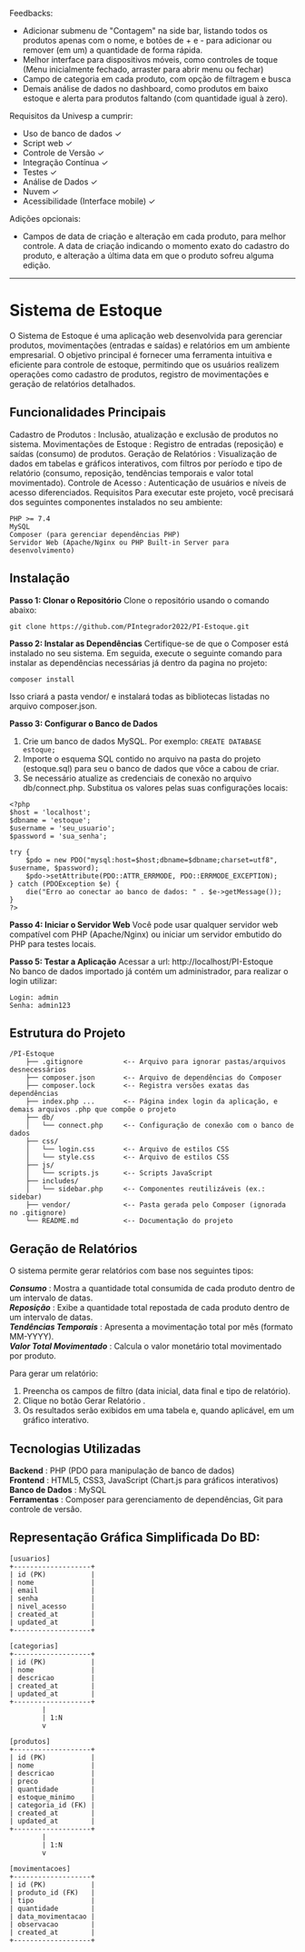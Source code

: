 Feedbacks:

- Adicionar submenu de "Contagem" na side bar, listando todos os produtos apenas com o nome, e botões de + e - para adicionar ou remover (em um) a quantidade de forma rápida.
- Melhor interface para dispositivos móveis, como controles de toque (Menu inicialmente fechado, arraster para abrir menu ou fechar)
- Campo de categoria em cada produto, com opção de filtragem e busca
- Demais análise de dados no dashboard, como produtos em baixo estoque e alerta para produtos faltando (com quantidade igual à zero).

Requisitos da Univesp a cumprir:

- Uso de banco de dados ✓
- Script web ✓
- Controle de Versão ✓
- Integração Contínua ✓
- Testes ✓
- Análise de Dados ✓
- Nuvem ✓
- Acessibilidade (Interface mobile) ✓

Adições opcionais:
- Campos de data de criação e alteração em cada produto, para melhor controle. A data de criação indicando o momento exato do cadastro do produto, e alteração a última data em que o produto sofreu alguma edição.
 
---

# Sistema de Estoque
O Sistema de Estoque é uma aplicação web desenvolvida para gerenciar produtos, movimentações (entradas e saídas) e relatórios em um ambiente empresarial. O objetivo principal é fornecer uma ferramenta intuitiva e eficiente para controle de estoque, permitindo que os usuários realizem operações como cadastro de produtos, registro de movimentações e geração de relatórios detalhados.

## Funcionalidades Principais
Cadastro de Produtos : Inclusão, atualização e exclusão de produtos no sistema.
Movimentações de Estoque : Registro de entradas (reposição) e saídas (consumo) de produtos.
Geração de Relatórios : Visualização de dados em tabelas e gráficos interativos, com filtros por período e tipo de relatório (consumo, reposição, tendências temporais e valor total movimentado).
Controle de Acesso : Autenticação de usuários e níveis de acesso diferenciados.
Requisitos
Para executar este projeto, você precisará dos seguintes componentes instalados no seu ambiente:
```
PHP >= 7.4
MySQL
Composer (para gerenciar dependências PHP)
Servidor Web (Apache/Nginx ou PHP Built-in Server para desenvolvimento)
```
## Instalação
**Passo 1: Clonar o Repositório**
Clone o repositório usando o comando abaixo:
```
git clone https://github.com/PIntegrador2022/PI-Estoque.git
```
**Passo 2: Instalar as Dependências**
Certifique-se de que o Composer está instalado no seu sistema. Em seguida, execute o seguinte comando para instalar as dependências necessárias já dentro da pagina no projeto:
```
composer install
```
Isso criará a pasta vendor/ e instalará todas as bibliotecas listadas no arquivo composer.json.

**Passo 3: Configurar o Banco de Dados**
1. Crie um banco de dados MySQL. Por exemplo:
```CREATE DATABASE estoque;```
2. Importe o esquema SQL contido no arquivo na pasta do projeto (estoque.sql) para seu o banco de dados que vôce a cabou de criar.
3. Se necessário atualize as credenciais de conexão no arquivo db/connect.php. Substitua os valores pelas suas configurações locais:
```
<?php
$host = 'localhost';
$dbname = 'estoque';
$username = 'seu_usuario';
$password = 'sua_senha';

try {
    $pdo = new PDO("mysql:host=$host;dbname=$dbname;charset=utf8", $username, $password);
    $pdo->setAttribute(PDO::ATTR_ERRMODE, PDO::ERRMODE_EXCEPTION);
} catch (PDOException $e) {
    die("Erro ao conectar ao banco de dados: " . $e->getMessage());
}
?>
```
**Passo 4: Iniciar o Servidor Web**
Você pode usar qualquer servidor web compatível com PHP (Apache/Nginx) ou iniciar um servidor embutido do PHP para testes locais.

**Passo 5: Testar a Aplicação**
Acessar a url: http://localhost/PI-Estoque  
No banco de dados importado já contém um administrador, para realizar o login utilizar:
```
Login: admin
Senha: admin123
```

## Estrutura do Projeto
```
/PI-Estoque
    ├── .gitignore          <-- Arquivo para ignorar pastas/arquivos desnecessários
    ├── composer.json       <-- Arquivo de dependências do Composer
    ├── composer.lock       <-- Registra versões exatas das dependências
    ├── index.php ...       <-- Página index login da aplicação, e demais arquivos .php que compõe o projeto
    ├── db/
    │   └── connect.php     <-- Configuração de conexão com o banco de dados
    ├── css/
    │   └── login.css       <-- Arquivo de estilos CSS
    │   └── style.css       <-- Arquivo de estilos CSS
    ├── js/
    │   └── scripts.js      <-- Scripts JavaScript
    ├── includes/
    │   └── sidebar.php     <-- Componentes reutilizáveis (ex.: sidebar)
    ├── vendor/             <-- Pasta gerada pelo Composer (ignorada no .gitignore)
    └── README.md           <-- Documentação do projeto
```

## Geração de Relatórios
O sistema permite gerar relatórios com base nos seguintes tipos:

***Consumo*** : Mostra a quantidade total consumida de cada produto dentro de um intervalo de datas.  
***Reposição*** : Exibe a quantidade total repostada de cada produto dentro de um intervalo de datas.  
***Tendências Temporais*** : Apresenta a movimentação total por mês (formato MM-YYYY).  
***Valor Total Movimentado*** : Calcula o valor monetário total movimentado por produto.

Para gerar um relatório:
1. Preencha os campos de filtro (data inicial, data final e tipo de relatório).
2. Clique no botão Gerar Relatório .
3. Os resultados serão exibidos em uma tabela e, quando aplicável, em um gráfico interativo.

## Tecnologias Utilizadas

**Backend** : PHP (PDO para manipulação de banco de dados)  
**Frontend** : HTML5, CSS3, JavaScript (Chart.js para gráficos interativos)  
**Banco de Dados** : MySQL  
**Ferramentas** : Composer para gerenciamento de dependências, Git para controle de versão.  

## Representação Gráfica Simplificada Do BD:
```
[usuarios]
+-------------------+
| id (PK)           |
| nome              |
| email             |
| senha             |
| nivel_acesso      |
| created_at        |
| updated_at        |
+-------------------+

[categorias]
+-------------------+
| id (PK)           |
| nome              |
| descricao         |
| created_at        |
| updated_at        |
+-------------------+
        |
        | 1:N
        v

[produtos]
+-------------------+
| id (PK)           |
| nome              |
| descricao         |
| preco             |
| quantidade        |
| estoque_minimo    |
| categoria_id (FK) |
| created_at        |
| updated_at        |
+-------------------+
        |
        | 1:N
        v

[movimentacoes]
+-------------------+
| id (PK)           |
| produto_id (FK)   |
| tipo              |
| quantidade        |
| data_movimentacao |
| observacao        |
| created_at        |
+-------------------+
```